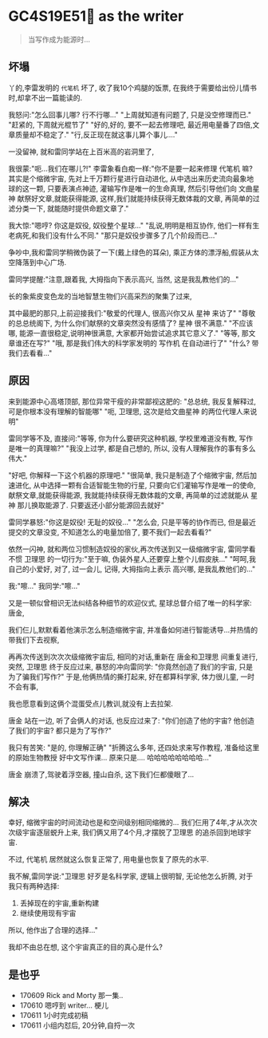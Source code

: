 # GC4S19E51🐙 as the writer

> 当写作成为能源时…

## 坏塌
丫的,李雷发明的 `代笔机` 坏了,
收了我10个鸡腿的饭票,
在我终于需要给出份儿情书时,却拿不出一篇能读的.

我怒问:"怎么回事儿哪? 行不行哪…"
"上周就知道有问题了, 只是没空修理而已."
"赶紧的, 下周就光棍节了"
"好的,好的, 要不一起去修理吧, 最近用电量番了四倍,文章质量却不稳定了."
"行,反正现在就这事儿算个事儿...."

一没留神, 就和雷同学站在上百米高的岩洞里了,

我很蒙:"呃…我们在哪儿?!"
李雷象看白痴一样:"你不是要一起来修理 代笔机 嘛?
其实是个缩微宇宙,
先对上千万颗行星进行自动进化,
从中选出来历史流向最象地球的这一颗,
只要表演点神迹, 灌输写作是唯一的生命真理,
然后引导他们向 文曲星神 献祭好文章,就能获得能源,
这样,我们就能持续获得无数体裁的文章,
再简单的过滤分类一下, 就能随时提供命题文章了."

我大惊:"嗯哼? 你这是奴役, 奴役整个星球…"
"乱说,明明是相互协作, 他们一样有生老病死,和我们没有什么不同."
"那只是奴役步骤多了几个阶段而已…"

争吵中,我和雷同学稍微伪装了一下(戴上绿色的耳朵),
乘正方体的漂浮船,假装从太空降落到中心广场.

雷同学提醒:"注意,跟着我, 大拇指向下表示高兴, 当然, 这是我乱教他们的..."

长的象紫皮变色龙的当地智慧生物们兴高采烈的聚集了过来,

其中最肥的那只,上前迎接我们:"敬爱的代理人, 很高兴你又从 星神 来访了"
"尊敬的总总统阁下, 为什么你们献祭的文章突然没有感情了? 星神 很不满意."
"不应该哪, 能源一直很稳定,说明神很满意, 大家都开始尝试追求其它意义了."
"等等, 那文章谁还在写?"
"哦, 那是我们伟大的科学家发明的 写作机 在自动进行了"
"什么? 带我们去看看…"

## 原因
来到能源中心高塔顶部, 那位异常干瘦的非常鄙视这肥的:
"总总统, 我反复解释过, 可是你根本没有理解的智能哪"
"呃, 卫理思, 这次是给文曲星神 的两位代理人来说明"

雷同学等不及, 直接问:"等等, 你为什么要研究这种机器, 学校里难道没有教, 写作是唯一的真理嘛?"
"我没上过学, 都是自己想的, 所以, 没有人理解我作的事有多么伟大."

"好吧, 你解释一下这个机器的原理吧."
"很简单, 我只是制造了个缩微宇宙,
然后加速进化, 从中选择一颗有合适智能生物的行星,
只要向它们灌输写作是唯一的使命,
献祭文章,就能获得能源, 我就能持续获得无数体裁的文章,
再简单的过滤就能从 星神 那儿换取能源了.
只要返还小部分能源回去就好"

雷同学暴怒:"你这是奴役! 无耻的奴役…"
"怎么会, 只是平等的协作而已, 但是最近提交的文章没变, 不知道怎么的电量加倍了, 
要不我们一起去看看?"

依然一闪神, 就和两位习惯制造奴役的家伙,再次传送到又一级缩微宇宙,
雷同学看不惯 卫理思 的一切行为:"至于嘛, 伪装外星人,还要穿上整个儿假皮肤…"
"呵呵,我自己的小爱好, 对了, 过一会儿, 记得, 大拇指向上表示 高兴哪, 是我乱教他们的..."

我:"嚓…"
我同学:"嚓…"

又是一顿似曾相识无法纠结各种细节的欢迎仪式,
星球总督介绍了唯一的科学家: 唐金,

我们仨儿,默默看着他演示怎么制造缩微宇宙,
并准备如何进行智能诱导...并热情的带我们下去视察,

再再次传送到次次次级缩微宇宙后,
相同的对话,重新在 唐金和卫理思 间重复进行,
突然, 卫理思 终于反应过来,
暴怒的冲向雷同学:
"你竟然创造了我们的宇宙, 只是为了骗我们写作?"
于是,他俩热情的撕打起来,
好在都算科学家, 体力很儿童, 一时不会有事,

我也愿意看到这俩个混蛋受点儿教训,就没有上去拉架.

唐金 站在一边, 听了会俩人的对话, 也反应过来了:
"你们创造了他的宇宙? 他创造了我们的宇宙? 都只是为了写作?"

我只有苦笑: "是的, 你理解正确"
"折腾这么多年, 还四处求来写作教程,
准备给这里的原始生物教授 好中文写作课...
原来只是....
哈哈哈哈哈哈哈哈..."

唐金 崩溃了,驾驶着浮空器, 撞山自杀,
这下我们仨都傻眼了...

## 解决
幸好, 缩微宇宙的时间流动也是和空间级别相同缩微的...
我们仨用了4年,才从次次次级宇宙逐层蜕升上来,
我们俩又用了4个月,才摆脱了卫理思 的追杀回到地球宇宙.

不过, 代笔机 居然就这么恢复正常了, 用电量也恢复了原先的水平.

我不解,雷同学说:"卫理思 好歹是名科学家, 逻辑上很明智,
无论他怎么折腾, 对于我只有两种选择:

1. 丢掉现在的宇宙,重新构建
2. 继续使用现有宇宙

所以, 他作出了合理的选择…"

我却不由总在想, 这个宇宙真正的目的真心是什么?

## 是也乎

- 170609 Rick and Morty 那一集..
- 170610 嗯哼到 writer... 梗儿
- 170611 1小时完成初稿
- 170611 小组内怼后, 20分钟,自捋一次